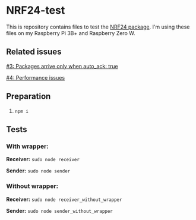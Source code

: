 # NRF24-test

This is repository contains files to test the [NRF24 package](https://github.com/ludiazv/node-nrf24). I'm using these files on my Raspberry Pi 3B+ and Raspberry Zero W.

## Related issues

[#3: Packages arrive only when auto_ack: true](https://github.com/ludiazv/node-nrf24/issues/3)

[#4: Performance issues](https://github.com/ludiazv/node-nrf24/issues/4)

## Preparation

1. `npm i`

## Tests

### With wrapper:
**Receiver:**
`sudo node receiver`

**Sender:**
`sudo node sender`

### Without wrapper:
**Receiver:**
`sudo node receiver_without_wrapper`

**Sender:**
`sudo node sender_without_wrapper`
